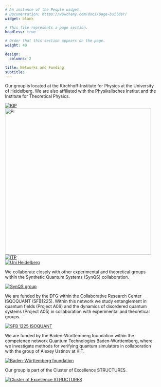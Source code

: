 ```yaml
---
# An instance of the People widget.
# Documentation: https://wowchemy.com/docs/page-builder/
widget: blank

# This file represents a page section.
headless: true

# Order that this section appears on the page.
weight: 40

design:
  columns: 2

title: Networks and Funding
subtitle:
---
```

Our group is located at the Kirchhoff-Institute for Physics at the University of Heidelberg. We are also affiliated with the Physikalisches Institut and the Institute for Theoretical Physics.

<div class="img-row">
  <div class="img-column3">
    <a href="https://www.kip.uni-heidelberg.de/">
      <img src="/logos/kip.jpg" alt="KIP">
    </a>
    </div>
  
  <div class="img-column3">
    <a href="https://www.physi.uni-heidelberg.de/">
      <img src="/logos/pi.jpg" alt="PI" style="width: 50vw;">
    </a>
  </div>
  
  <div class="img-column3">
    <a href="https://www.thphys.uni-heidelberg.de/">
      <img src="/logos/itp.gif" alt="ITP">
    </a>
  </div>
  
  <div class="img-column3">
    <a href="https://www.uni-heidelberg.de/">
      <img src="/logos/uni_hd.jpg" alt="Uni Heidelberg">
    </a>
  </div>
 </div>


We collaborate closely with other experimental and theoretical groups within the Synthetic Quantum Systems (SynQS) collaboration.

<div class="img-row">
  <div class="img-column3">
    <a href="https://synqs.org">
      <img src="/logos/synqs.png" alt="SynQS group">
    </a>
  </div>
</div>
  
We are funded by the DFG within the Collaborative Research Center ISQOQUANT (SFB1225). Within this network we study entanglement in quantum fields (Project A06) and the dynamics of disordered quantum systems (Project A05) in collaboration with experimental and theoretical groups.

<div class="img-row">
  <div class="img-column3">
    <a href="https://www.isoquant-heidelberg.de/">
      <img src="/logos/isoquant.jpg" alt="SFB 1225 ISOQUANT">
    </a>
  </div>
</div>
  
We are funded by the Baden-Württemberg foundation within the competence network Quantum Technologies Baden-Württemberg, where we investigate methods for verifying quantum simulators in collaboration with the group of Alexey Ustinov at KIT.

<div class="img-row">
  <div class="img-column3">
    <a href="hhttps://www.bwstiftung.de/de/programm/quantentechnologie/">
      <img src="/logos/bw_stiftung.png" alt="Baden-Württemberg foundation">
    </a>
  </div>
</div>

Our group is part of the Cluster of Excellence STRUCTURES.

<div class="img-row">
  <div class="img-column3">
    <a href="https://www.structures.uni-heidelberg.de/">
      <img src="/logos/structures1.png" alt="Cluster of Excellence STRUCTURES">
    </a>
  </div>
</div>


